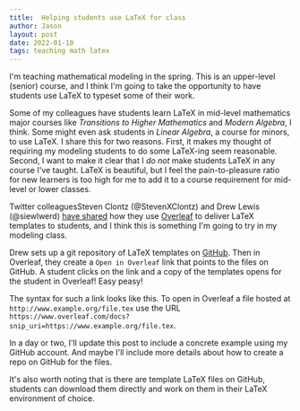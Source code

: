```yaml
---
title:  Helping students use LaTeX for class
author: Jason
layout: post
date: 2022-01-10
tags: teaching math latex
---
```


I'm teaching mathematical modeling in the spring.  This is an upper-level (senior) course, and I think I'm going to take the opportunity to have students use LaTeX to typeset some of their work.

Some of my colleagues have students learn LaTeX in mid-level mathematics major courses like *Transitions to Higher Mathematics* and *Modern Algebra*, I think.  Some might even ask students in *Linear Algebra*, a course for minors, to use LaTeX.  I share this for two reasons.  First, it makes my thought of requiring my modeling students to do some LaTeX-ing seem reasonable.  Second, I want to make it clear that I *do not* make students LaTeX in any course I've taught.  LaTeX is beautiful, but I feel the pain-to-pleasure ratio for new learners is too high for me to add it to a course requirement for mid-level or lower classes.

Twitter colleaguesSteven Clontz (@StevenXClontz) and Drew Lewis (@siewlwerd) [have shared](https://twitter.com/StevenXClontz/status/1479860622955356162) how they use [Overleaf](https://www.overleaf.com) to deliver LaTeX templates to students, and I think this is something I'm going to try in my modeling class.

Drew sets up a git repository of LaTeX templates on [GitHub](https://github.com).  Then in Overleaf, they create a `Open in Overleaf` link that points to the files on GitHub.  A student clicks on the link and a copy of the templates opens for the student in Overleaf!  Easy peasy!

The syntax for such a link looks like this.  To open in Overleaf a file hosted at `http://www.example.org/file.tex` use the URL `https://www.overleaf.com/docs?snip_uri=https://www.example.org/file.tex`.

In a day or two, I'll update this post to include a concrete example using my GitHub account.  And maybe I'll include more details about how to create a repo on GitHub for the files.

It's also worth noting that is there are template LaTeX files on GitHub, students can download them directly and work on them in their LaTeX environment of choice.

<!--
SYNTAX FOR IMAGES
* use services to create JPG and to create thumbnail that is 720px wide

[![ALT-TEXT](/assets/images/filename-thumbnail.jpg)](/assets/images/filename.jpg)
-->

<!--
SYNTAX FOR VIDEO
* convert MOV to mp4 using VLC

<video width="480" height="320" controls="controls">
  <source src="/assets/media/filename.m4v" type="video/mp4">
</video>
-->
